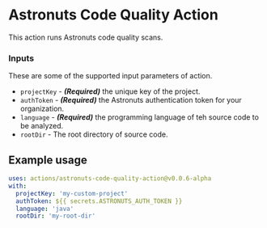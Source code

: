 # Astronuts Code Quality Action

This action runs Astronuts code quality scans.

### Inputs

These are some of the supported input parameters of action.

- `projectKey` - **_(Required)_** the unique key of the project.
- `authToken` - **_(Required)_** the Astronuts authentication token for your organization.
- `language` - **_(Required)_** the programming language of teh source code to be analyzed.
- `rootDir` - The root directory of source code.


## Example usage

```yaml
uses: actions/astronuts-code-quality-action@v0.0.6-alpha
with:
  projectKey: 'my-custom-project'
  authToken: ${{ secrets.ASTRONUTS_AUTH_TOKEN }}
  language: 'java'
  rootDir: 'my-root-dir'
  
```



